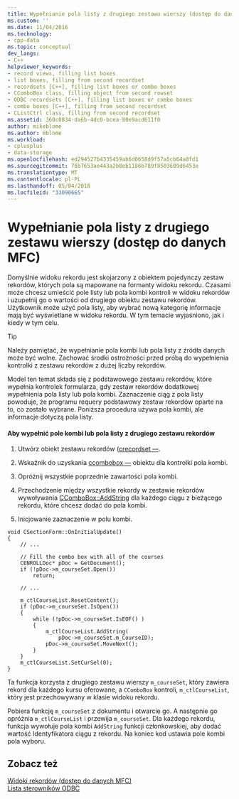 ```yaml
---
title: Wypełnianie pola listy z drugiego zestawu wierszy (dostęp do danych MFC) | Dokumentacja firmy Microsoft
ms.custom: ''
ms.date: 11/04/2016
ms.technology:
- cpp-data
ms.topic: conceptual
dev_langs:
- C++
helpviewer_keywords:
- record views, filling list boxes
- list boxes, filling from second recordset
- recordsets [C++], filling list boxes or combo boxes
- CComboBox class, filling object from second rowset
- ODBC recordsets [C++], filling list boxes or combo boxes
- combo boxes [C++], filling from second recordset
- CListCtrl class, filling from second recordset
ms.assetid: 360c0834-da6b-4dc0-bcea-80e9acd611f0
author: mikeblome
ms.author: mblome
ms.workload:
- cplusplus
- data-storage
ms.openlocfilehash: ed294527b4335459ab6d0658d9f57a5cb64a8fd1
ms.sourcegitcommit: 76b7653ae443a2b8eb1186b789f8503609d6453e
ms.translationtype: MT
ms.contentlocale: pl-PL
ms.lasthandoff: 05/04/2018
ms.locfileid: "33090665"
---
```

# <a name="filling-a-list-box-from-a-second-recordset--mfc-data-access"></a>Wypełnianie pola listy z drugiego zestawu wierszy (dostęp do danych MFC)
Domyślnie widoku rekordu jest skojarzony z obiektem pojedynczy zestaw rekordów, których pola są mapowane na formanty widoku rekordu. Czasami może chcesz umieścić pole listy lub pola kombi kontroli w widoku rekordów i uzupełnij go o wartości od drugiego obiektu zestawu rekordów. Użytkownik może użyć pola listy, aby wybrać nową kategorię informacje mają być wyświetlane w widoku rekordu. W tym temacie wyjaśniono, jak i kiedy w tym celu.  
  
> [!TIP]
>  Należy pamiętać, że wypełnianie pola kombi lub pola listy z źródła danych może być wolne. Zachować środki ostrożności przed próbą do wypełnienia kontrolki z zestawu rekordów z dużej liczby rekordów.  
  
 Model ten temat składa się z podstawowego zestawu rekordów, które wypełnia kontrolek formularza, gdy zestaw rekordów dodatkowej wypełnienia pola listy lub pola kombi. Zaznaczenie ciąg z pola listy powoduje, że programu requery podstawowy zestaw rekordów oparte na to, co zostało wybrane. Poniższa procedura używa pola kombi, ale informacje dotyczą pola listy.  
  
#### <a name="to-fill-a-combo-box-or-list-box-from-a-second-recordset"></a>Aby wypełnić pole kombi lub pola listy z drugiego zestawu rekordów  
  
1.  Utwórz obiekt zestawu rekordów ([crecordset —](../mfc/reference/crecordset-class.md).  
  
2.  Wskaźnik do uzyskania [ccombobox —](../mfc/reference/ccombobox-class.md) obiektu dla kontrolki pola kombi.  
  
3.  Opróżnij wszystkie poprzednie zawartości pola kombi.  
  
4.  Przechodzenie między wszystkie rekordy w zestawie rekordów wywoływania [CComboBox::AddString](../mfc/reference/ccombobox-class.md#addstring) dla każdego ciągu z bieżącego rekordu, które chcesz dodać do pola kombi.  
  
5.  Inicjowanie zaznaczenie w polu kombi.  
  
```  
void CSectionForm::OnInitialUpdate()  
{  
    // ...  
  
    // Fill the combo box with all of the courses  
    CENROLLDoc* pDoc = GetDocument();  
    if (!pDoc->m_courseSet.Open())  
        return;  
  
    // ...  
  
    m_ctlCourseList.ResetContent();  
    if (pDoc->m_courseSet.IsOpen())  
    {   
        while (!pDoc->m_courseSet.IsEOF() )  
        {  
            m_ctlCourseList.AddString(  
                pDoc->m_courseSet.m_CourseID);  
            pDoc->m_courseSet.MoveNext();  
        }  
    }  
    m_ctlCourseList.SetCurSel(0);  
}  
```  
  
 Ta funkcja korzysta z drugiego zestawu wierszy `m_courseSet`, który zawiera rekord dla każdego kursu oferowane, a `CComboBox` kontroli, `m_ctlCourseList`, który jest przechowywany w klasie widoku rekordu.  
  
 Pobiera funkcję `m_courseSet` z dokumentu i otwarcie go. A następnie go opróżnia `m_ctlCourseList` i przewija `m_courseSet`. Dla każdego rekordu, funkcja wywołuje pola kombi `AddString` funkcji członkowskiej, aby dodać wartość Identyfikatora ciągu z rekordu. Na koniec kod ustawia pole kombi pola wyboru.  
  
## <a name="see-also"></a>Zobacz też  
 [Widoki rekordów (dostęp do danych MFC)](../data/record-views-mfc-data-access.md)   
 [Lista sterowników ODBC](../data/odbc/odbc-driver-list.md)